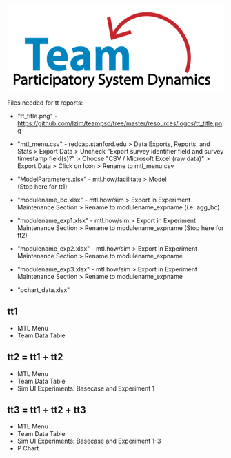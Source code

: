 <img src = "https://github.com/lzim/teampsd/blob/teampsd_style/teampsd_logo/team_psd_logo_sm.png"
     height = "200" width = "600"> 
     
     
Files needed for tt reports:
+ "tt_title.png" - https://github.com/lzim/teampsd/tree/master/resources/logos/tt_title.png
+ "mtl_menu.csv" - redcap.stanford.edu > Data Exports, Reports, and Stats > Export Data > Uncheck "Export survey identifier field and survey timestamp field(s)?" > Choose "CSV / Microsoft Excel (raw data)" > Export Data > Click on Icon > Rename to mtl_menu.csv
+ "ModelParameters.xlsx" - mtl.how/facilitate > Model  
(Stop here for tt1) 

+ "modulename_bc.xlsx" - mtl.how/sim > Export in Experiment Maintenance Section > Rename to modulename_expname (i.e. agg_bc)
+ "modulename_exp1.xlsx" - mtl.how/sim > Export in Experiment Maintenance Section > Rename to modulename_expname
(Stop here for tt2)

+ "modulename_exp2.xlsx" - mtl.how/sim > Export in Experiment Maintenance Section > Rename to modulename_expname
+ "modulename_exp3.xlsx" - mtl.how/sim > Export in Experiment Maintenance Section > Rename to modulename_expname
+ "pchart_data.xlsx"

     
## tt1
- MTL Menu
- Team Data Table

## tt2 = tt1 + tt2
- MTL Menu
- Team Data Table
- Sim UI Experiments: Basecase and Experiment 1

## tt3 = tt1 + tt2 + tt3
- MTL Menu
- Team Data Table
- Sim UI Experiments: Basecase and Experiment 1-3
- P Chart

